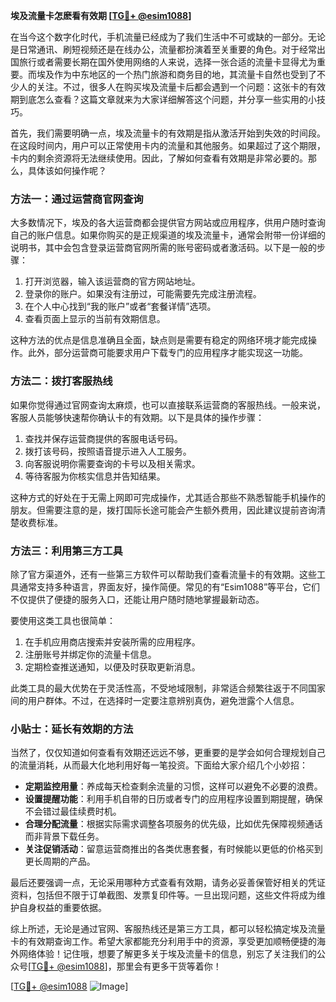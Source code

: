 **埃及流量卡怎麽看有效期 [[TG💪+ @esim1088](https://t.me/s/esim1088)]**

在当今这个数字化时代，手机流量已经成为了我们生活中不可或缺的一部分。无论是日常通讯、刷短视频还是在线办公，流量都扮演着至关重要的角色。对于经常出国旅行或者需要长期在国外使用网络的人来说，选择一张合适的流量卡显得尤为重要。而埃及作为中东地区的一个热门旅游和商务目的地，其流量卡自然也受到了不少人的关注。不过，很多人在购买埃及流量卡后都会遇到一个问题：这张卡的有效期到底怎么查看？这篇文章就来为大家详细解答这个问题，并分享一些实用的小技巧。

首先，我们需要明确一点，埃及流量卡的有效期是指从激活开始到失效的时间段。在这段时间内，用户可以正常使用卡内的流量和其他服务。如果超过了这个期限，卡内的剩余资源将无法继续使用。因此，了解如何查看有效期是非常必要的。那么，具体该如何操作呢？

### 方法一：通过运营商官网查询

大多数情况下，埃及的各大运营商都会提供官方网站或应用程序，供用户随时查询自己的账户信息。如果你购买的是正规渠道的埃及流量卡，通常会附带一份详细的说明书，其中会包含登录运营商官网所需的账号密码或者激活码。以下是一般的步骤：

1. 打开浏览器，输入该运营商的官方网站地址。
2. 登录你的账户。如果没有注册过，可能需要先完成注册流程。
3. 在个人中心找到“我的账户”或者“套餐详情”选项。
4. 查看页面上显示的当前有效期信息。

这种方法的优点是信息准确且全面，缺点则是需要有稳定的网络环境才能完成操作。此外，部分运营商可能要求用户下载专门的应用程序才能实现这一功能。

### 方法二：拨打客服热线

如果你觉得通过官网查询太麻烦，也可以直接联系运营商的客服热线。一般来说，客服人员能够快速帮你确认卡的有效期。以下是具体的操作步骤：

1. 查找并保存运营商提供的客服电话号码。
2. 拨打该号码，按照语音提示进入人工服务。
3. 向客服说明你需要查询的卡号以及相关需求。
4. 等待客服为你核实信息并告知结果。

这种方式的好处在于无需上网即可完成操作，尤其适合那些不熟悉智能手机操作的朋友。但需要注意的是，拨打国际长途可能会产生额外费用，因此建议提前咨询清楚收费标准。

### 方法三：利用第三方工具

除了官方渠道外，还有一些第三方软件可以帮助我们查看流量卡的有效期。这些工具通常支持多种语言，界面友好，操作简便。常见的有“Esim1088”等平台，它们不仅提供了便捷的服务入口，还能让用户随时随地掌握最新动态。

要使用这类工具也很简单：

1. 在手机应用商店搜索并安装所需的应用程序。
2. 注册账号并绑定你的流量卡信息。
3. 定期检查推送通知，以便及时获取更新消息。

此类工具的最大优势在于灵活性高，不受地域限制，非常适合频繁往返于不同国家间的用户群体。不过，在选择时一定要注意辨别真伪，避免泄露个人信息。

### 小贴士：延长有效期的方法

当然了，仅仅知道如何查看有效期还远远不够，更重要的是学会如何合理规划自己的流量消耗，从而最大化地利用好每一笔投资。下面给大家介绍几个小妙招：

- **定期监控用量**：养成每天检查剩余流量的习惯，这样可以避免不必要的浪费。
- **设置提醒功能**：利用手机自带的日历或者专门的应用程序设置到期提醒，确保不会错过最佳续费时机。
- **合理分配流量**：根据实际需求调整各项服务的优先级，比如优先保障视频通话而非背景下载任务。
- **关注促销活动**：留意运营商推出的各类优惠套餐，有时候能以更低的价格买到更长周期的产品。

最后还要强调一点，无论采用哪种方式查看有效期，请务必妥善保管好相关的凭证资料，包括但不限于订单截图、发票复印件等。一旦出现问题，这些文件将成为维护自身权益的重要依据。

综上所述，无论是通过官网、客服热线还是第三方工具，都可以轻松搞定埃及流量卡的有效期查询工作。希望大家都能充分利用手中的资源，享受更加顺畅便捷的海外网络体验！记住哦，想要了解更多关于埃及流量卡的信息，别忘了关注我们的公众号[[TG💪+ @esim1088](https://t.me/s/esim1088)]，那里会有更多干货等着你！

[[TG💪+ @esim1088](https://t.me/s/esim1088) ![Image](https://i.postimg.cc/4NQfJmqS/Snipaste-2025-05-13-00-14-12.png)]